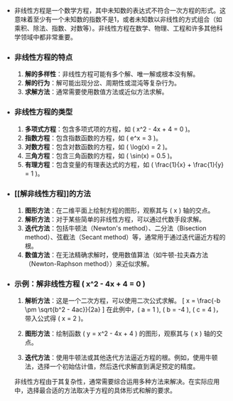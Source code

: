 - 非线性方程是一个数学方程，其中未知数的表达式不符合一次方程的形式。这意味着至少有一个未知数的指数不是1，或者未知数以非线性的方式组合（如乘积、除法、指数、对数等）。非线性方程在数学、物理、工程和许多其他科学领域中都非常重要。
- ### 非线性方程的特点
  
  1. **解的多样性**：非线性方程可能有多个解、唯一解或根本没有解。
  2. **解的行为**：解可能出现分岔、周期性或混沌等复杂行为。
  3. **求解方法**：通常需要使用数值方法或近似方法求解。
- ### 非线性方程的类型
  
  1. **多项式方程**：包含多项式项的方程，如 \( x^2 - 4x + 4 = 0 \)。
  2. **指数方程**：包含指数函数的方程，如 \( e^x = 3 \)。
  3. **对数方程**：包含对数函数的方程，如 \( \log(x) = 2 \)。
  4. **三角方程**：包含三角函数的方程，如 \( \sin(x) = 0.5 \)。
  5. **有理方程**：包含变量的有理表达式的方程，如 \( \frac{1}{x} + \frac{1}{y} = 1 \)。
- ### [[解非线性方程]]的方法
  
  1. **图形方法**：在二维平面上绘制方程的图形，观察其与 \( x \) 轴的交点。
  2. **解析方法**：对于某些简单的非线性方程，可以通过代数手段求解。
  3. **迭代方法**：包括牛顿法（Newton's method）、二分法（Bisection method）、弦截法（Secant method）等，通常用于通过迭代逼近方程的根。
  4. **数值方法**：在无法精确求解时，使用数值算法（如牛顿-拉夫森方法（Newton-Raphson method））来近似求解。
- ### 示例：解非线性方程 \( x^2 - 4x + 4 = 0 \)
  
  1. **解析方法**：这是一个二次方程，可以使用二次公式求解。
   \[
   x = \frac{-b \pm \sqrt{b^2 - 4ac}}{2a}
   \]
   在此例中，\( a = 1 \), \( b = -4 \), \( c = 4 \)，带入公式得 \( x = 2 \)。
  
  2. **图形方法**：绘制函数 \( y = x^2 - 4x + 4 \) 的图形，观察其与 \( x \) 轴的交点。
  
  3. **迭代方法**：使用牛顿法或其他迭代方法逼近方程的根。例如，使用牛顿法，选择一个初始估计值，然后迭代求解直到满足预定的精度。
  
  非线性方程由于其复杂性，通常需要综合运用多种方法来解决。在实际应用中，选择最合适的方法取决于方程的具体形式和解的要求。
